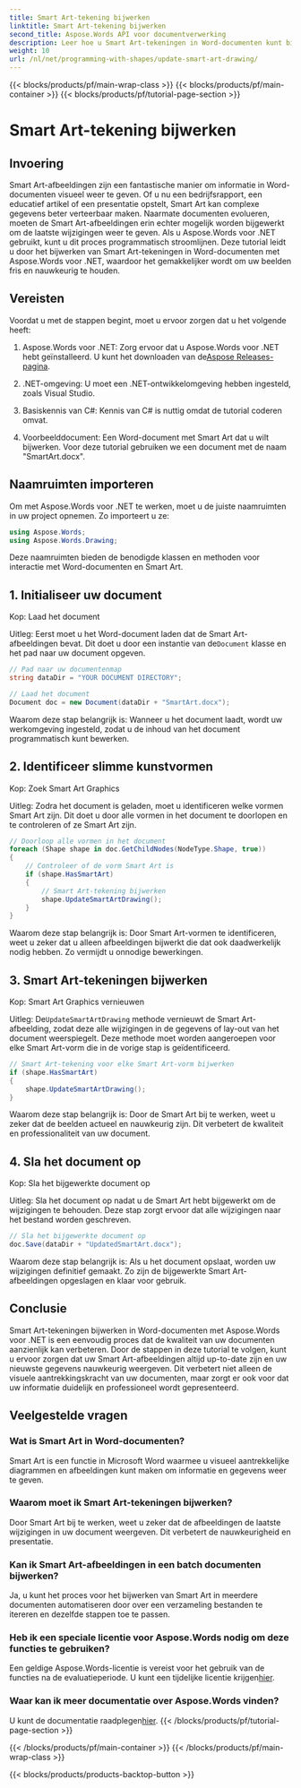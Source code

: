 ```yaml
---
title: Smart Art-tekening bijwerken
linktitle: Smart Art-tekening bijwerken
second_title: Aspose.Words API voor documentverwerking
description: Leer hoe u Smart Art-tekeningen in Word-documenten kunt bijwerken met Aspose.Words voor .NET met deze stapsgewijze handleiding. Zorg ervoor dat uw beelden altijd accuraat zijn.
weight: 10
url: /nl/net/programming-with-shapes/update-smart-art-drawing/
---
```


{{< blocks/products/pf/main-wrap-class >}}
{{< blocks/products/pf/main-container >}}
{{< blocks/products/pf/tutorial-page-section >}}

# Smart Art-tekening bijwerken

## Invoering

Smart Art-afbeeldingen zijn een fantastische manier om informatie in Word-documenten visueel weer te geven. Of u nu een bedrijfsrapport, een educatief artikel of een presentatie opstelt, Smart Art kan complexe gegevens beter verteerbaar maken. Naarmate documenten evolueren, moeten de Smart Art-afbeeldingen erin echter mogelijk worden bijgewerkt om de laatste wijzigingen weer te geven. Als u Aspose.Words voor .NET gebruikt, kunt u dit proces programmatisch stroomlijnen. Deze tutorial leidt u door het bijwerken van Smart Art-tekeningen in Word-documenten met Aspose.Words voor .NET, waardoor het gemakkelijker wordt om uw beelden fris en nauwkeurig te houden.

## Vereisten

Voordat u met de stappen begint, moet u ervoor zorgen dat u het volgende heeft:

1.  Aspose.Words voor .NET: Zorg ervoor dat u Aspose.Words voor .NET hebt geïnstalleerd. U kunt het downloaden van de[Aspose Releases-pagina](https://releases.aspose.com/words/net/).

2. .NET-omgeving: U moet een .NET-ontwikkelomgeving hebben ingesteld, zoals Visual Studio.

3. Basiskennis van C#: Kennis van C# is nuttig omdat de tutorial coderen omvat.

4. Voorbeelddocument: Een Word-document met Smart Art dat u wilt bijwerken. Voor deze tutorial gebruiken we een document met de naam "SmartArt.docx".

## Naamruimten importeren

Om met Aspose.Words voor .NET te werken, moet u de juiste naamruimten in uw project opnemen. Zo importeert u ze:

```csharp
using Aspose.Words;
using Aspose.Words.Drawing;
```

Deze naamruimten bieden de benodigde klassen en methoden voor interactie met Word-documenten en Smart Art.

## 1. Initialiseer uw document

Kop: Laad het document

Uitleg:
 Eerst moet u het Word-document laden dat de Smart Art-afbeeldingen bevat. Dit doet u door een instantie van de`Document` klasse en het pad naar uw document opgeven.

```csharp
// Pad naar uw documentenmap
string dataDir = "YOUR DOCUMENT DIRECTORY";

// Laad het document
Document doc = new Document(dataDir + "SmartArt.docx");
```

Waarom deze stap belangrijk is:
Wanneer u het document laadt, wordt uw werkomgeving ingesteld, zodat u de inhoud van het document programmatisch kunt bewerken.

## 2. Identificeer slimme kunstvormen

Kop: Zoek Smart Art Graphics

Uitleg:
Zodra het document is geladen, moet u identificeren welke vormen Smart Art zijn. Dit doet u door alle vormen in het document te doorlopen en te controleren of ze Smart Art zijn.

```csharp
// Doorloop alle vormen in het document
foreach (Shape shape in doc.GetChildNodes(NodeType.Shape, true))
{
    // Controleer of de vorm Smart Art is
    if (shape.HasSmartArt)
    {
        // Smart Art-tekening bijwerken
        shape.UpdateSmartArtDrawing();
    }
}
```

Waarom deze stap belangrijk is:
Door Smart Art-vormen te identificeren, weet u zeker dat u alleen afbeeldingen bijwerkt die dat ook daadwerkelijk nodig hebben. Zo vermijdt u onnodige bewerkingen.

## 3. Smart Art-tekeningen bijwerken

Kop: Smart Art Graphics vernieuwen

Uitleg:
 De`UpdateSmartArtDrawing` methode vernieuwt de Smart Art-afbeelding, zodat deze alle wijzigingen in de gegevens of lay-out van het document weerspiegelt. Deze methode moet worden aangeroepen voor elke Smart Art-vorm die in de vorige stap is geïdentificeerd.

```csharp
// Smart Art-tekening voor elke Smart Art-vorm bijwerken
if (shape.HasSmartArt)
{
    shape.UpdateSmartArtDrawing();
}
```

Waarom deze stap belangrijk is:
Door de Smart Art bij te werken, weet u zeker dat de beelden actueel en nauwkeurig zijn. Dit verbetert de kwaliteit en professionaliteit van uw document.

## 4. Sla het document op

Kop: Sla het bijgewerkte document op

Uitleg:
Sla het document op nadat u de Smart Art hebt bijgewerkt om de wijzigingen te behouden. Deze stap zorgt ervoor dat alle wijzigingen naar het bestand worden geschreven.

```csharp
// Sla het bijgewerkte document op
doc.Save(dataDir + "UpdatedSmartArt.docx");
```

Waarom deze stap belangrijk is:
Als u het document opslaat, worden uw wijzigingen definitief gemaakt. Zo zijn de bijgewerkte Smart Art-afbeeldingen opgeslagen en klaar voor gebruik.

## Conclusie

Smart Art-tekeningen bijwerken in Word-documenten met Aspose.Words voor .NET is een eenvoudig proces dat de kwaliteit van uw documenten aanzienlijk kan verbeteren. Door de stappen in deze tutorial te volgen, kunt u ervoor zorgen dat uw Smart Art-afbeeldingen altijd up-to-date zijn en uw nieuwste gegevens nauwkeurig weergeven. Dit verbetert niet alleen de visuele aantrekkingskracht van uw documenten, maar zorgt er ook voor dat uw informatie duidelijk en professioneel wordt gepresenteerd.

## Veelgestelde vragen

### Wat is Smart Art in Word-documenten?
Smart Art is een functie in Microsoft Word waarmee u visueel aantrekkelijke diagrammen en afbeeldingen kunt maken om informatie en gegevens weer te geven.

### Waarom moet ik Smart Art-tekeningen bijwerken?
Door Smart Art bij te werken, weet u zeker dat de afbeeldingen de laatste wijzigingen in uw document weergeven. Dit verbetert de nauwkeurigheid en presentatie.

### Kan ik Smart Art-afbeeldingen in een batch documenten bijwerken?
Ja, u kunt het proces voor het bijwerken van Smart Art in meerdere documenten automatiseren door over een verzameling bestanden te itereren en dezelfde stappen toe te passen.

### Heb ik een speciale licentie voor Aspose.Words nodig om deze functies te gebruiken?
 Een geldige Aspose.Words-licentie is vereist voor het gebruik van de functies na de evaluatieperiode. U kunt een tijdelijke licentie krijgen[hier](https://purchase.aspose.com/temporary-license/).

### Waar kan ik meer documentatie over Aspose.Words vinden?
 U kunt de documentatie raadplegen[hier](https://reference.aspose.com/words/net/).
{{< /blocks/products/pf/tutorial-page-section >}}

{{< /blocks/products/pf/main-container >}}
{{< /blocks/products/pf/main-wrap-class >}}

{{< blocks/products/products-backtop-button >}}
